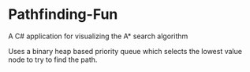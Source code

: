 # Pathfinding-Fun
A C# application for visualizing the A* search algorithm

Uses a binary heap based priority queue which selects the lowest value node to try to find the path.



